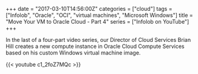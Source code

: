 +++
date = "2017-03-10T14:56:00Z"
categories = ["cloud"]
tags = ["Infolob", "Oracle", "OCI", "virtual machines", "Microsoft Windows"]
title = "Move Your VM to Oracle Cloud - Part 4"
series = ["Infolob on YouTube"]
+++

In the last of a four-part video series, our Director of Cloud Services Brian Hill creates a new compute instance in Oracle Cloud Compute Services based on his custom Windows virtual machine image.

{{< youtube c1_2foZ7MQc >}}
